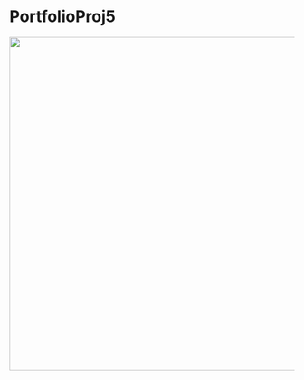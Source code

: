# PortfolioProj5
 
<img src="https://github.com/kernokus/Store-simulation/blob/master/git.png" width="1650" height="590">
